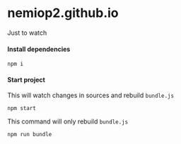 # nemiop2.github.io
Just to watch

#### Install dependencies
```
npm i
```
#### Start project
This will watch changes in sources and rebuild `bundle.js`
```
npm start
```

This command will only rebuild `bundle.js`
```
npm run bundle
```